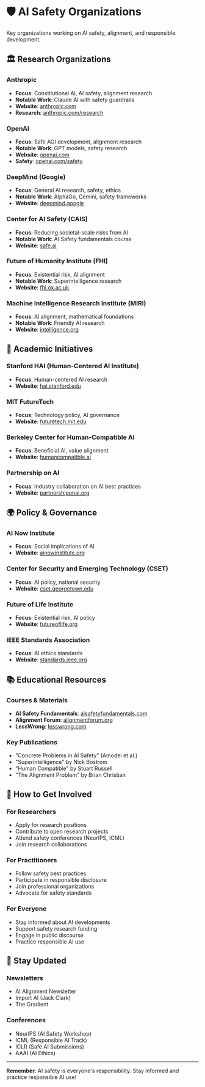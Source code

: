 # 🛡️ AI Safety Organizations

Key organizations working on AI safety, alignment, and responsible development.

## 🏛️ Research Organizations

### **Anthropic**
- **Focus**: Constitutional AI, AI safety, alignment research
- **Notable Work**: Claude AI with safety guardrails
- **Website**: [anthropic.com](https://anthropic.com)
- **Research**: [anthropic.com/research](https://anthropic.com/research)

### **OpenAI**
- **Focus**: Safe AGI development, alignment research
- **Notable Work**: GPT models, safety research
- **Website**: [openai.com](https://openai.com)
- **Safety**: [openai.com/safety](https://openai.com/safety)

### **DeepMind (Google)**
- **Focus**: General AI research, safety, ethics
- **Notable Work**: AlphaGo, Gemini, safety frameworks
- **Website**: [deepmind.google](https://deepmind.google)

### **Center for AI Safety (CAIS)**
- **Focus**: Reducing societal-scale risks from AI
- **Notable Work**: AI Safety fundamentals course
- **Website**: [safe.ai](https://safe.ai)

### **Future of Humanity Institute (FHI)**
- **Focus**: Existential risk, AI alignment
- **Notable Work**: Superintelligence research
- **Website**: [fhi.ox.ac.uk](https://fhi.ox.ac.uk)

### **Machine Intelligence Research Institute (MIRI)**
- **Focus**: AI alignment, mathematical foundations
- **Notable Work**: Friendly AI research
- **Website**: [intelligence.org](https://intelligence.org)

## 🏫 Academic Initiatives

### **Stanford HAI (Human-Centered AI Institute)**
- **Focus**: Human-centered AI research
- **Website**: [hai.stanford.edu](https://hai.stanford.edu)

### **MIT FutureTech**
- **Focus**: Technology policy, AI governance
- **Website**: [futuretech.mit.edu](https://futuretech.mit.edu)

### **Berkeley Center for Human-Compatible AI**
- **Focus**: Beneficial AI, value alignment
- **Website**: [humancompatible.ai](https://humancompatible.ai)

### **Partnership on AI**
- **Focus**: Industry collaboration on AI best practices
- **Website**: [partnershiponai.org](https://partnershiponai.org)

## 🌍 Policy & Governance

### **AI Now Institute**
- **Focus**: Social implications of AI
- **Website**: [ainowinstitute.org](https://ainowinstitute.org)

### **Center for Security and Emerging Technology (CSET)**
- **Focus**: AI policy, national security
- **Website**: [cset.georgetown.edu](https://cset.georgetown.edu)

### **Future of Life Institute**
- **Focus**: Existential risk, AI policy
- **Website**: [futureoflife.org](https://futureoflife.org)

### **IEEE Standards Association**
- **Focus**: AI ethics standards
- **Website**: [standards.ieee.org](https://standards.ieee.org)

## 📚 Educational Resources

### Courses & Materials
- **AI Safety Fundamentals**: [aisafetyfundamentals.com](https://aisafetyfundamentals.com)
- **Alignment Forum**: [alignmentforum.org](https://alignmentforum.org)
- **LessWrong**: [lesswrong.com](https://lesswrong.com)

### Key Publications
- "Concrete Problems in AI Safety" (Amodei et al.)
- "Superintelligence" by Nick Bostrom
- "Human Compatible" by Stuart Russell
- "The Alignment Problem" by Brian Christian

## 🤝 How to Get Involved

### For Researchers
- Apply for research positions
- Contribute to open research projects
- Attend safety conferences (NeurIPS, ICML)
- Join research collaborations

### For Practitioners
- Follow safety best practices
- Participate in responsible disclosure
- Join professional organizations
- Advocate for safety standards

### For Everyone
- Stay informed about AI developments
- Support safety research funding
- Engage in public discourse
- Practice responsible AI use

## 📰 Stay Updated

### Newsletters
- AI Alignment Newsletter
- Import AI (Jack Clark)
- The Gradient

### Conferences
- NeurIPS (AI Safety Workshop)
- ICML (Responsible AI Track)
- ICLR (Safe AI Submissions)
- AAAI (AI Ethics)

---

**Remember**: AI safety is everyone's responsibility. Stay informed and practice responsible AI use!